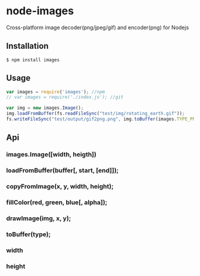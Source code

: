 node-images
===========

Cross-platform image decoder(png/jpeg/gif) and encoder(png) for Nodejs

## Installation
	$ npm install images

## Usage

``` js
var images = require('images'); //npm
// var images = require('./index.js'); //git

var img = new images.Image();
img.loadFromBuffer(fs.readFileSync("test/img/rotating_earth.gif"));
fs.writeFileSync("test/output/gif2png.png", img.toBuffer(images.TYPE_PNG));
```

## Api

### images.Image([width, heigth])

### loadFromBuffer(buffer[, start, [end]]);

### copyFromImage(x, y, width, height);

### fillColor(red, green, blue[, alpha]);

### drawImage(img, x, y);

### toBuffer(type);

### width

### height

